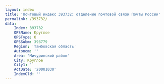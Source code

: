 ```yaml
---
layout: index
title: 'Почтовый индекс 393732: отделение почтовой связи Почты России'
permalink: /393732/
data:
    Index: 393732
    OPSName: Круглое
    OPSType: О
    OPSSubm: 393779
    Region: 'Тамбовская область'
    Autonom: ''
    Area: 'Мичуринский район'
    City: Круглое
    City1: ''
    ActDate: '20001030'
    IndexOld: ''
---
```

